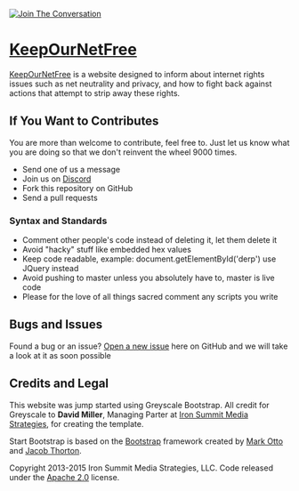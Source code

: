 [![Join The Conversation](https://discordapp.com/api/guilds/295745377083326464/embed.png)](https://discord.gg/GFt67vr)
# [KeepOurNetFree](https://keepournetfree.github.io/)

[KeepOurNetFree](https://keepournetfree.github.io/) is a website designed to inform about internet rights issues such as net neutrality and privacy, and how to fight back against actions that attempt to strip away these rights.

## If You Want to Contributes

You are more than welcome to contribute, feel free to.  Just let us know what you are doing so that we don't reinvent the wheel 9000 times.
* Send one of us a message
* Join us on [Discord](https://discord.gg/GFt67vr)
* Fork this repository on GitHub
* Send a pull requests

### Syntax and Standards
* Comment other people's code instead of deleting it, let them delete it
* Avoid "hacky" stuff like embedded hex values
* Keep code readable, example: document.getElementById('derp') use JQuery instead
* Avoid pushing to master unless you absolutely have to, master is live code
* Please for the love of all things sacred comment any scripts you write

## Bugs and Issues

Found a bug or an issue? [Open a new issue](https://github.com/KeepOurNetFree/keepournetfree.github.io/issues) here on GitHub and we will take a look at it as soon possible

## Credits and Legal

This website was jump started using Greyscale Bootstrap.  All credit for Greyscale to **David Miller**, Managing Parter at [Iron Summit Media Strategies](http://www.ironsummitmedia.com/), for creating the template.

Start Bootstrap is based on the [Bootstrap](http://getbootstrap.com/) framework created by [Mark Otto](https://twitter.com/mdo) and [Jacob Thorton](https://twitter.com/fat).

Copyright 2013-2015 Iron Summit Media Strategies, LLC. Code released under the [Apache 2.0](https://github.com/IronSummitMedia/startbootstrap-grayscale/blob/gh-pages/LICENSE) license.
